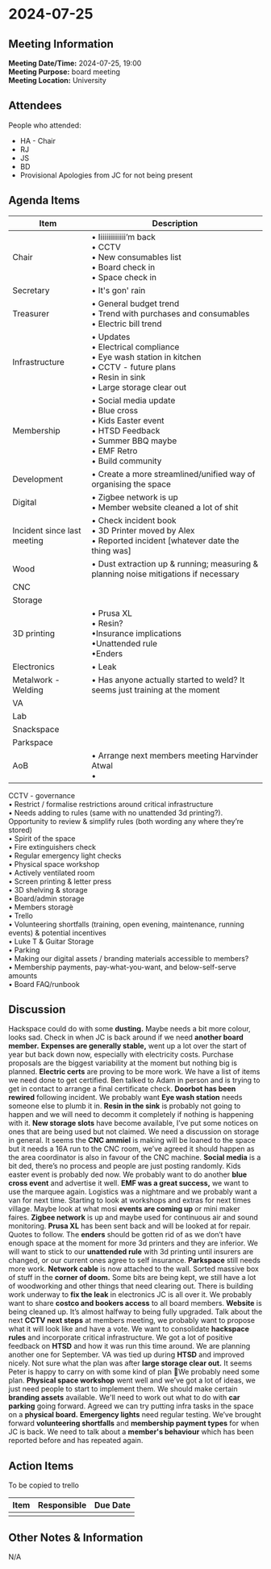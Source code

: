 # 2024-07-25
## Meeting Information
**Meeting Date/Time:** 2024-07-25, 19:00  
**Meeting Purpose:** board meeting  
**Meeting Location:** University  

## Attendees
People who attended:

- HA - Chair
- RJ
- JS
- BD
- Provisional Apologies from JC for not being present

## Agenda Items

Item | Description
---- | ----
Chair | • Iiiiiiiiiiiiii’m back<br>• CCTV<br>• New consumables list<br>• Board check in <br>• Space check in
Secretary | • It's gon' rain
Treasurer | • General budget trend<br>• Trend with purchases and consumables<br>• Electric bill trend
Infrastructure | • Updates<br> • Electrical compliance<br> • Eye wash station in kitchen<br> • CCTV - future plans<br> • Resin in sink<br> • Large storage clear out<br> | • Corner of Doom<br> • Internet 
Membership | • Social media update<br>• Blue cross<br>• Kids Easter event<br>• HTSD Feedback<br>• Summer BBQ maybe<br>• EMF Retro<br>• Build community
Development | • Create a more streamlined/unified way of organising the space
Digital | • Zigbee network is up<br>• Member website cleaned a lot of shit
Incident since last meeting | • Check incident book<br>• 3D Printer moved by Alex<br>• Reported incident [whatever date the thing was]
Wood | • Dust extraction up & running; measuring & planning noise mitigations if necessary
CNC | 
Storage | 
3D printing | • Prusa XL<br> • Resin?<br> •Insurance implications<br> •Unattended rule<br> •Enders
Electronics | • Leak
Metalwork - Welding | • Has anyone actually started to weld? It seems just training at the moment
VA |
Lab |
Snackspace |
Parkspace |
AoB | • Arrange next members meeting Harvinder Atwal<br> • 
CCTV - governance<br> • Restrict / formalise restrictions around critical infrastructure<br> • Needs adding to rules (same with no unattended 3d printing?). Opportunity to review & simplify rules (both wording any where they’re stored)<br> • Spirit of the space<br> • Fire extinguishers check<br> • Regular emergency light checks<br> • Physical space workshop<br> • Actively ventilated room<br> • Screen printing & letter press<br> • 3D shelving & storage<br> • Board/admin storage<br> • Members storagè<br> • Trello<br> • Volunteering shortfalls (training, open evening, maintenance, running events) & potential incentives<br> • Luke T & Guitar Storage<br> • Parking<br> • Making our digital assets / branding materials accessible to members?<br> • 
Membership payments, pay-what-you-want, and below-self-serve amounts<br> • Board FAQ/runbook

## Discussion
Hackspace could do with some **dusting.** Maybe needs a bit more colour, looks sad.
Check in when JC is back around if we need **another board member.**
**Expenses are generally stable,** went up a lot over the start of year but back down now, especially with electricity costs. Purchase proposals are the biggest variability at the moment but nothing big is planned.
**Electric certs** are proving to be more work. We have a list of items we need done to get certified. Ben talked to Adam in person and is trying to get in contact to arrange a final certificate check.
**Doorbot has been rewired** following incident. We probably want 
**Eye wash station** needs someone else to plumb it in.
**Resin in the sink** is probably not going to happen and we will need to decomm it completely if nothing is happening with it.
**New storage slots** have become available, I’ve put some notices on ones that are being used but not claimed. We need a discussion on storage in general.
It seems the **CNC ammiel** is making will be loaned to the space but it needs a 16A run to the CNC room, we’ve agreed it should happen as the area coordinator is also in favour of the CNC machine.
**Social media** is a bit ded, there’s no process and people are just posting randomly.
Kids easter event is probably ded now.
We probably want to do another **blue cross event** and advertise it well.
**EMF was a great success,** we want to use the marquee again. Logistics was a nightmare and we probably want a van for next time. Starting to look at workshops and extras for next times village.
Maybe look at what mosi **events are coming up** or mini maker faires.
**Zigbee network** is up and maybe used for continuous air and sound monitoring.
**Prusa XL** has been sent back and will be looked at for repair. Quotes to follow.
The **enders** should be gotten rid of as we don’t have enough space at the moment for more 3d printers and they are inferior.
We will want to stick to our **unattended rule** with 3d printing until insurers are changed, or our current ones agree to self insurance.
**Parkspace** still needs more work.
**Network cable** is now attached to the wall.
Sorted massive box of stuff in the **corner of doom.** Some bits are being kept, we still have a lot of woodworking and other things that need clearing out.
There is building work underway to **fix the leak** in electronics JC is all over it. 
We probably want to share **costco and bookers access** to all board members.
**Website** is being cleaned up. It’s almost halfway to being fully upgraded.
Talk about the next **CCTV next steps** at members meeting, we probably want to propose what it will look like and have a vote.
We want to consolidate **hackspace rules** and incorporate critical infrastructure.
We got a lot of positive feedback on **HTSD** and how it was run this time around. We are planning another one for September.
VA was tied up during **HTSD** and improved nicely.
Not sure what the plan was after **large storage clear out.** It seems Peter is happy to carry on with some kind of plan 🤷We probably need some plan.
**Physical space workshop** went well and we’ve got a lot of ideas, we just need people to start to implement them.
We should make certain **branding assets** available.
We'll need to work out what to do with **car parking** going forward.
Agreed we can try putting infra tasks in the space on a **physical board.**
**Emergency lights** need regular testing.
We’ve brought forward **volunteering shortfalls** and **membership payment types** for when JC is back.
We need to talk about a **member's behaviour** which has been reported before and has repeated again.

## Action Items
To be copied to trello

| Item | Responsible | Due Date |
| ---- | ---- | ---- |
| |  | |

## Other Notes & Information
N/A
